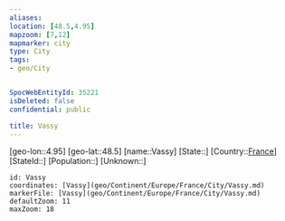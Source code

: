 ```yaml
---
aliases: 
location: [48.5,4.95]
mapzoom: [7,12] 
mapmarker: city 
type: City
tags:
- geo/City


SpocWebEntityId: 35221
isDeleted: false
confidential: public

title: Vassy
---
```

[geo-lon::4.95]
[geo-lat::48.5]
[name::Vassy]
[State::]
[Country::[France](geo/Continent/Europe/France.md)]
[StateId::]
[Population::]
[Unknown::]


```leaflet
id: Vassy
coordinates: [Vassy](geo/Continent/Europe/France/City/Vassy.md)
markerFile: [Vassy](geo/Continent/Europe/France/City/Vassy.md)
defaultZoom: 11 
maxZoom: 18
```


